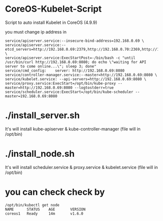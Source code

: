 # CoreOS-Kubelet-Script

Script to auto install Kubelet in CoreOS (4.9.9)

you must change ip address in 
```
service/apiserver.service:--insecure-bind-address=192.168.0.69 \
service/apiserver.service:--etcd_servers=http://192.168.0.69:2379,http://192.168.0.70:2369,http://192.168.0.71:2369 \
service/apiserver.service:ExecStartPost=-/bin/bash -c "until /usr/bin/curl http://192.168.0.69:8080; do echo \"waiting for API server to come online...\"; sleep 3; done"
service/cmd_config:    server: http://192.168.0.69:8080
service/controller-manager.service:--master=http://192.168.0.69:8080 \
service/kubelet.service: --api-servers=http://192.168.0.69:8080 \
service/proxy.service:ExecStart=/opt/bin/kube-proxy --master=http://192.168.0.69:8080 --logtostderr=true
service/scheduler.service:ExecStart=/opt/bin/kube-scheduler --master=192.168.0.69:8080
```

# ./install_server.sh 
It's will install kube-apiserver & kube-controller-manager (file will in /opt/bin)

# ./install_node.sh
It's will install scheduler.service &  proxy.service & kubelet.service  (file will in /opt/bin)


# you can check check by 
```
/opt/bin/kubectl get node
NAME      STATUS    AGE       VERSION
coreos1   Ready     14m       v1.6.0

```
